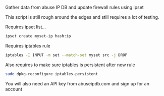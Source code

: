 Gather data from abuse IP DB and update firewall rules using ipset

This script is still rough around the edges and still requires a lot of testing.

Requires ipset list...

```bash
ipset create myset-ip hash:ip
```

Requires iptables rule 

```bash
iptables -I INPUT -m set --match-set myset src -j DROP
```

Also requires to make sure iptables is persistent after new rule

```bash
sudo dpkg-reconfigure iptables-persistent
```

You will also need an API key from abuseipdb.com and sign up for an account
